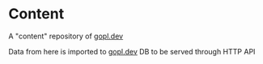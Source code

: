 # Content

A "content" repository of [gopl.dev](https://gopl.dev/)

Data from here is imported to [gopl.dev](https://gopl.dev/) DB to be served through HTTP API

